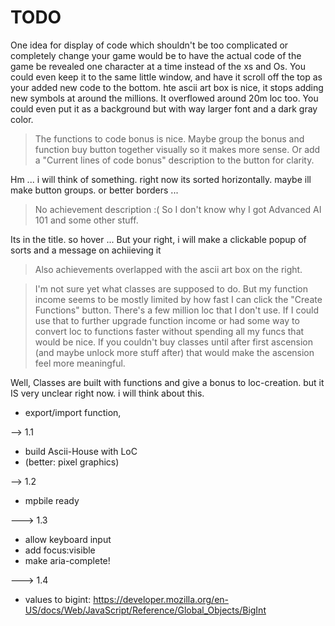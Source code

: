 # TODO



One idea for display of code which shouldn't be too complicated or completely change your game would be to have the actual code of the game be revealed one character at a time instead of the xs and Os. You could even keep it to the same little window, and have it scroll off the top as your added new code to the bottom.
hte ascii art box is nice, it stops adding new symbols at around the millions. It overflowed around 20m loc too. You could even put it as a background but with way larger font and a dark gray color.

>The functions to code bonus is nice. Maybe group the bonus and function buy button together visually so it makes more sense. Or add a "Current lines of code bonus" description to the button for clarity.

Hm ... i will think of something. right now its sorted horizontally. maybe ill make button groups. or better borders ...

> No achievement description :( So I don't know why I got Advanced AI 101 and some other stuff. 

Its in the title. so hover ...
But your right, i will make a clickable popup of sorts and a message on achiieving it


> Also achievements overlapped with the ascii art box on the right.


> I'm not sure yet what classes are supposed to do. But my function income seems to be mostly limited by how fast I can click the "Create Functions" button. There's a few million loc that I don't use. If I could use that to further upgrade function income or had some way to convert loc to functions faster without spending all my funcs that would be nice. If you couldn't buy classes until after first ascension (and maybe unlock more stuff after) that would make the ascension feel more meaningful.  

Well, Classes are built with functions and give a bonus to loc-creation. but it IS very unclear right now. i will think about this.

- export/import function,

--> 1.1

- build Ascii-House with LoC
- (better: pixel graphics)

--> 1.2

- mpbile ready


---> 1.3

- allow keyboard input
- add focus:visible
- make aria-complete!

---> 1.4

- values to bigint: https://developer.mozilla.org/en-US/docs/Web/JavaScript/Reference/Global_Objects/BigInt
